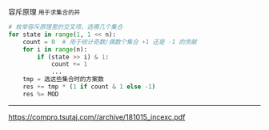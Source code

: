 容斥原理 `用于求集合的并`

```Python
# 枚举容斥原理里的交叉项，选哪几个集合
for state in range(1, 1 << n):
    count = 0  # 用于统计奇数/偶数个集合 +1 还是 -1 的贡献
    for i in range(n):
        if (state >> i) & 1:
            count += 1
            ...
    tmp = 选这些集合时的方案数
    res += tmp * (1 if count & 1 else -1)
    res %= MOD
```

---

https://compro.tsutaj.com//archive/181015_incexc.pdf

